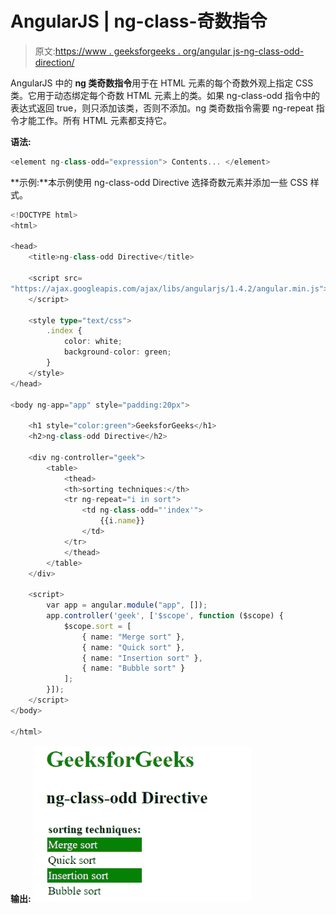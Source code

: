 # AngularJS | ng-class-奇数指令

> 原文:[https://www . geeksforgeeks . org/angular js-ng-class-odd-direction/](https://www.geeksforgeeks.org/angularjs-ng-class-odd-directive/)

AngularJS 中的 **ng 类奇数指令**用于在 HTML 元素的每个奇数外观上指定 CSS 类。它用于动态绑定每个奇数 HTML 元素上的类。如果 ng-class-odd 指令中的表达式返回 true，则只添加该类，否则不添加。ng 类奇数指令需要 ng-repeat 指令才能工作。所有 HTML 元素都支持它。

**语法:**

```ts
<element ng-class-odd="expression"> Contents... </element> 
```

**示例:**本示例使用 ng-class-odd Directive 选择奇数元素并添加一些 CSS 样式。

```ts
<!DOCTYPE html>
<html>

<head>
    <title>ng-class-odd Directive</title>

    <script src=
"https://ajax.googleapis.com/ajax/libs/angularjs/1.4.2/angular.min.js">
    </script>

    <style type="text/css">
        .index {
            color: white;
            background-color: green;
        }
    </style>
</head>

<body ng-app="app" style="padding:20px">

    <h1 style="color:green">GeeksforGeeks</h1>
    <h2>ng-class-odd Directive</h2>

    <div ng-controller="geek">
        <table>
            <thead>
            <th>sorting techniques:</th>
            <tr ng-repeat="i in sort">
                <td ng-class-odd="'index'">
                    {{i.name}}
                </td>
            </tr>
            </thead>
        </table>
    </div>

    <script>
        var app = angular.module("app", []);
        app.controller('geek', ['$scope', function ($scope) {
            $scope.sort = [
                { name: "Merge sort" }, 
                { name: "Quick sort" },
                { name: "Insertion sort" }, 
                { name: "Bubble sort" }
            ];     
        }]);
    </script>
</body>

</html>                    
```

**输出:**
![ngclassodd](img/dfb4aa0a6e7f80221c7e5bad05732273.png)